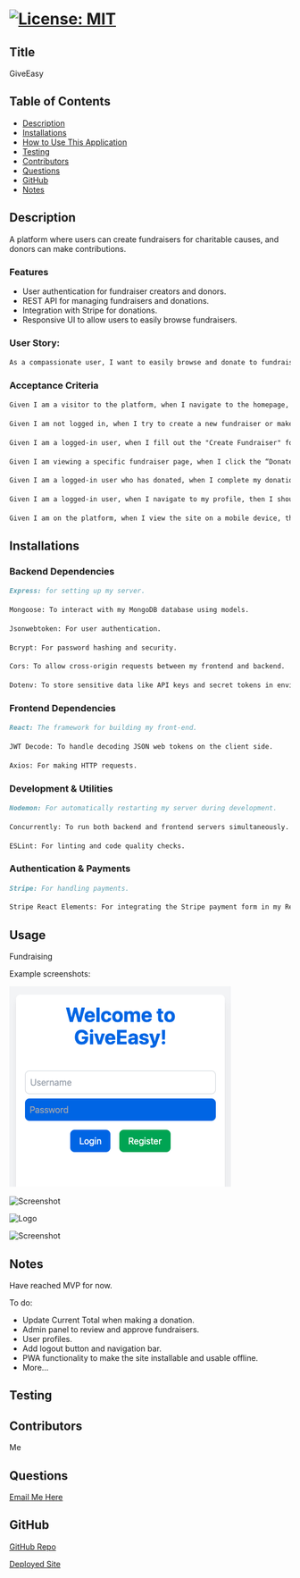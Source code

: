 # [![License: MIT](https://img.shields.io/badge/License-MIT-yellow.svg)](https://opensource.org/licenses/MIT)

## Title
GiveEasy

## Table of Contents
- [Description](#description)
- [Installations](#installations)
- [How to Use This Application](#usage)
- [Testing](#testing)
- [Contributors](#contributors)
- [Questions](#questions)
- [GitHub](#github)
- [Notes](#notes)

## Description

A platform where users can create fundraisers for charitable causes, and donors can make contributions.

### Features

- User authentication for fundraiser creators and donors.
- REST API for managing fundraisers and donations.
- Integration with Stripe for donations.
- Responsive UI to allow users to easily browse fundraisers.

### User Story: 

```md
As a compassionate user, I want to easily browse and donate to fundraisers of my choice, so that I can support causes I care about and help them reach their fundraising goals.
```

### Acceptance Criteria

```md
Given I am a visitor to the platform, when I navigate to the homepage, then I should see a list of active fundraisers, each showing a title, description, current total, and donation goal.

Given I am not logged in, when I try to create a new fundraiser or make a donation, then I should be prompted to log in or create an account.

Given I am a logged-in user, when I fill out the "Create Fundraiser" form with a title, description, goal amount, and optional image, then I should see my new fundraiser appear on the homepage.

Given I am viewing a specific fundraiser page, when I click the “Donate” button and enter an amount, then I should be directed to Stripe to complete the donation securely.

Given I am a logged-in user who has donated, when I complete my donation, then I should see my donation reflected in the fundraiser's total, and my donation history should appear in my profile.

Given I am a logged-in user, when I navigate to my profile, then I should see a list of fundraisers I have created and donations I have made.

Given I am on the platform, when I view the site on a mobile device, then I should see a responsive and mobile-friendly layout that is easy to navigate.
```

## Installations

### Backend Dependencies
```md
Express: for setting up my server.

Mongoose: To interact with my MongoDB database using models.

Jsonwebtoken: For user authentication.

Bcrypt: For password hashing and security.

Cors: To allow cross-origin requests between my frontend and backend.

Dotenv: To store sensitive data like API keys and secret tokens in environment variables.
```

### Frontend Dependencies
```md
React: The framework for building my front-end.

JWT Decode: To handle decoding JSON web tokens on the client side.

Axios: For making HTTP requests.
```

### Development & Utilities
```md
Nodemon: For automatically restarting my server during development.

Concurrently: To run both backend and frontend servers simultaneously.

ESLint: For linting and code quality checks.
```

### Authentication & Payments
```md
Stripe: For handling payments.

Stripe React Elements: For integrating the Stripe payment form in my React frontend.
```

## Usage
Fundraising

Example screenshots: 

![Login](/frontend/public/images/home1.png)

![Screenshot](/images/screenshot.png)

![Logo](/images/logo.png)

![Screenshot](/images/screenshot.png)

## Notes

Have reached MVP for now. 

To do: 
- Update Current Total when making a donation.
- Admin panel to review and approve fundraisers.
- User profiles.
- Add logout button and navigation bar.
- PWA functionality to make the site installable and usable offline.
- More...

## Testing

## Contributors
Me

## Questions
[Email Me Here](touya1313@hotmail.com)

## GitHub
[GitHub Repo](https://github.com/Gera1313)

[Deployed Site]()